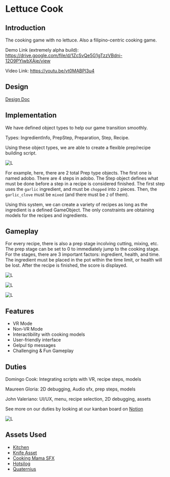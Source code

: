 # Lettuce Cook

## Introduction

The cooking game with no lettuce. Also a filipino-centric cooking game.

Demo Link (extremely alpha build): https://drive.google.com/file/d/1ZcSvQe5G1gTzzVBdni-12O9PYiwbXAie/view

Video Link: https://youtu.be/vt0MABPl3u4

## Design

[Design Doc](https://docs.google.com/presentation/d/1rTE0VmtJqym6j5XQw8PG4IVCNN2LJIUQEFRp-l4X51M/edit?usp=sharing)


## Implementation

We have defined object types to help our game transition smoothly.

Types:
IngredientInfo, PrepStep, Preparation, Step, Recipe.


Using these object types, we are able to create a flexible prep/recipe building script.

![L](https://i.imgur.com/3jxtla7.png)

For example, here, there are 2 total Prep type objects. 
The first one is named adobo. There are 4 steps in adobo.
The Step object defines what must be done before a step in a recipe is considered finished. The first step uses the `garlic` ingredient, and must be `chopped` into `2` pieces. Then, the `garlic_clove` must be `mixed` (and there must be `2` of them).

Using this system, we can create a variety of recipes as long as the ingredient is a defined GameObject. 
The only constraints are obtaining models for the recipes and ingredients.

## Gameplay
For every recipe, there is also a prep stage incolving cutting, mixing, etc. The prep stage can be set to 0 to immediately jump to the cooking stage. For the stages, there are 3 important factors: ingredient, health, and time. The ingredient must be placed in the pot within the time limit, or health will be lost. After the recipe is finished, the score is displayed.

![L](https://i.imgur.com/PIPyfpp.gif)

![L](https://i.imgur.com/27NDYDu.gif)

![L](https://i.imgur.com/dzWq6NC.gif)


## Features 
* VR Mode
* Non-VR Mode
* Interactibility with cooking models
* User-friendly interface 
* Gelpul tip messages
* Challenging & Fun Gameplay 

## Duties
Domingo Cook: Integrating scripts with VR, recipe steps, models

Maureen Gloria: 2D debugging, Audio sfx, prep steps, models

John Valeriano: UI/UX, menu, recipe selection, 2D debugging, assets

See more on our duties by looking at our kanban board on [Notion](https://www.notion.so/978fd418aa93456782983cc21e5790e9?v=111ec87649cd49a4b0a835e79955d908)

![L](https://i.imgur.com/4QT8Ygt.png)

## Assets Used
* [Kitchen](https://opengameart.org/content/kitchen-low-poly)
* [Knife Asset](https://opengameart.org/content/knife-1)
* [Cooking Mama SFX](https://en.wikipedia.org/wiki/Cooking_Mama)
* [Hotsilog](https://sketchfab.com/3d-models/hotsilog-344f5845929c4f0e92d10c3a97249bd2#download)
* [Quaternius](http://quaternius.com/)